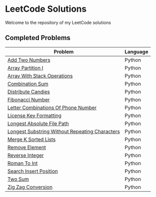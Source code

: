 # LeetCode Solutions

Welcome to the repository of my LeetCode solutions

## Completed Problems

| Problem | Language |
| --- | --- |
| [Add Two Numbers](https://github.com/nhzaci/LeetCode/blob/master/add-two-numbers.py) | Python |
| [Array Partition I](https://github.com/nhzaci/LeetCode/blob/master/array-partition-i.py) | Python |
| [Array With Stack Operations](https://github.com/nhzaci/LeetCode/blob/master/array-with-stack-operations.py) | Python |
| [Combination Sum](https://github.com/nhzaci/LeetCode/blob/master/combination-sum.py) | Python |
| [Distribute Candies](https://github.com/nhzaci/LeetCode/blob/master/distribute-candies.py) | Python |
| [Fibonacci Number](https://github.com/nhzaci/LeetCode/blob/master/fibonacci-number.py) | Python |
| [Letter Combinations Of Phone Number](https://github.com/nhzaci/LeetCode/blob/master/letter-combinations-of-phone-number.py) | Python |
| [License Key Formatting](https://github.com/nhzaci/LeetCode/blob/master/license-key-formatting.py) | Python |
| [Longest Absolute File Path](https://github.com/nhzaci/LeetCode/blob/master/longest-absolute-file-path.py) | Python |
| [Longest Substring Without Repeating Characters](https://github.com/nhzaci/LeetCode/blob/master/longest-substring-without-repeating-characters.py) | Python |
| [Merge K Sorted Lists](https://github.com/nhzaci/LeetCode/blob/master/merge-k-sorted-lists.py) | Python |
| [Remove Element](https://github.com/nhzaci/LeetCode/blob/master/remove-element.py) | Python |
| [Reverse Integer](https://github.com/nhzaci/LeetCode/blob/master/reverse-integer.py) | Python |
| [Roman To Int](https://github.com/nhzaci/LeetCode/blob/master/roman-to-int.py) | Python |
| [Search Insert Position](https://github.com/nhzaci/LeetCode/blob/master/search-insert-position.py) | Python |
| [Two Sum](https://github.com/nhzaci/LeetCode/blob/master/two-sum.py) | Python |
| [Zig Zag Conversion](https://github.com/nhzaci/LeetCode/blob/master/zig-zag-conversion.py) | Python |

